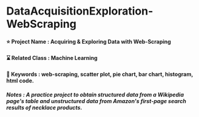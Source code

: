 # DataAcquisitionExploration-WebScraping

#### ⭐ Project Name : Acquiring & Exploring Data with Web-Scraping
#### ⌛ Related Class : Machine Learning
#### 🔑 Keywords : web-scraping, scatter plot, pie chart, bar chart, histogram, html code.
##### Notes : A practice project to obtain structured data from a Wikipedia page's table and unstructured data from Amazon's first-page search results of necklace products.

